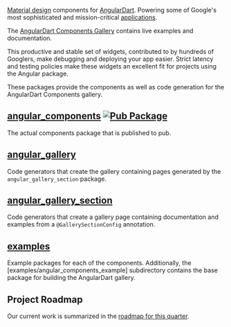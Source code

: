 [Material design] components for [AngularDart]. Powering some of Google's most
sophisticated and mission-critical [applications].

The [AngularDart Components Gallery] contains live examples and documentation.

This productive and stable set of widgets, contributed to by hundreds of
Googlers, make debugging and deploying your app easier. Strict latency and
testing policies make these widgets an excellent fit for projects using the
Angular package.

[Material design]: https://material.io/guidelines
[AngularDart]: https://webdev.dartlang.org/angular
[applications]: https://news.dartlang.org/2016/03/the-new-adwords-ui-uses-dart-we-asked.html
[AngularDart Components Gallery]: https://dart-lang.github.io/angular_components/

These packages provide the components as well as code generation for the
AngularDart Components gallery.

## [angular_components]&nbsp;[![Pub Package](https://img.shields.io/pub/v/angular_components.svg)](https://pub.dartlang.org/packages/angular_components)

The actual components package that is published to pub.

## [angular_gallery]

Code generators that create the gallery containing pages generated by the
`angular_gallery_section` package.

## [angular_gallery_section]

Code generators that create a gallery page containing documentation and examples
from a `@GallerySectionConfig` annotation.

## [examples]

Example packages for each of the components. Additionally, the
[examples/angular_components_example] subdirectory contains the base package
for building the AngularDart gallery.

[angular_components]: (https://github.com/dart-lang/angular_components/tree/master/angular_components)
[angular_gallery]: (https://github.com/dart-lang/angular_components/tree/master/angular_gallery)
[angular_gallery_section]: (https://github.com/dart-lang/angular_components/tree/master/angular_gallery_section)
[examples]: (https://github.com/dart-lang/angular_components/tree/master/examples)
[example/angular_components_example]: (https://github.com/dart-lang/angular_components/tree/master/examples/angular_components_example)

## Project Roadmap

Our current work is summarized in the
[roadmap for this quarter](https://github.com/dart-lang/angular_components/issues/356).
